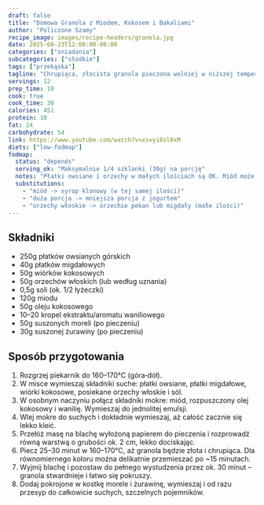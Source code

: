 ```yaml
---
draft: false
title: "Domowa Granola z Miodem, Kokosem i Bakaliami"
author: "Policzone Szamy"
recipe_image: images/recipe-headers/granola.jpg
date: 2025-08-23T12:00:00-00:00
categories: ["sniadania"]
subcategories: ["słodkie"]
tags: ["przekąska"]
tagline: "Chrupiąca, złocista granola pieczona wolniej w niższej temperaturze – idealna do jogurtu i na wynos."
servings: 12
prep_time: 10
cook: true
cook_time: 30
calories: 451
protein: 10
fat: 24
carbohydrate: 54
link: https://www.youtube.com/watch?v=xsvyi8sl8xM
diets: ["low-fodmap"]
fodmap:
  status: "depends"
  serving_ok: "Maksymalnie 1/4 szklanki (30g) na porcję"
  notes: "Płatki owsiane i orzechy w małych ilościach są OK. Miód może być problematyczny."
  substitutions:
    - "miód -> syrop klonowy (w tej samej ilości)"
    - "duża porcja -> mniejsza porcja z jogurtem"
    - "orzechy włoskie -> orzechie pekan lub migdały (małe ilości)"
---
```


## Składniki
- 250g płatków owsianych górskich
- 40g płatków migdałowych
- 50g wiórków kokosowych
- 50g orzechów włoskich (lub według uznania)
- 0,5g soli (ok. 1/2 łyżeczki)
- 120g miodu
- 50g oleju kokosowego
- 10–20 kropel ekstraktu/aromatu waniliowego
- 50g suszonych moreli (po pieczeniu)
- 30g suszonej żurawiny (po pieczeniu)

## Sposób przygotowania
1. Rozgrzej piekarnik do 160–170°C (góra‑dół).
2. W misce wymieszaj składniki suche: płatki owsiane, płatki migdałowe, wiórki kokosowe, posiekane orzechy włoskie i sól.
3. W osobnym naczyniu połącz składniki mokre: miód, rozpuszczony olej kokosowy i wanilię. Wymieszaj do jednolitej emulsji.
4. Wlej mokre do suchych i dokładnie wymieszaj, aż całość zacznie się lekko kleić.
5. Przełóż masę na blachę wyłożoną papierem do pieczenia i rozprowadź równą warstwą o grubości ok. 2 cm, lekko dociskając.
6. Piecz 25–30 minut w 160–170°C, aż granola będzie złota i chrupiąca. Dla równomiernego koloru można delikatnie przemieszać po ~15 minutach.
7. Wyjmij blachę i pozostaw do pełnego wystudzenia przez ok. 30 minut – granola stwardnieje i łatwo się pokruszy.
8. Dodaj pokrojone w kostkę morele i żurawinę, wymieszaj i od razu przesyp do całkowicie suchych, szczelnych pojemników.